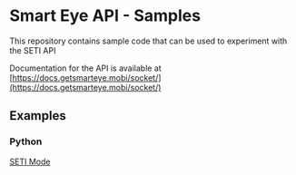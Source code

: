 # Smart Eye API - Samples
This repository contains sample code that can be used to experiment with the SETI API

Documentation for the API is available at [https://docs.getsmarteye.mobi/socket/](https://docs.getsmarteye.mobi/socket/)

## Examples

### Python

[SETI Mode](Python/)